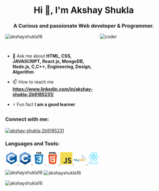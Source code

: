 <h1 align="center">Hi 👋, I'm Akshay Shukla</h1>
<h3 align="center">A Curious and passionate Web developer & Programmer.</h3>
<img src="https://www.vkreate.in/storage/services_image/2019-10-02-17-55-54-5d94e4aa809b3-web-development.gif" alt="coder" align="right" width="200" height="300">

<p align="left"> <img src="https://komarev.com/ghpvc/?username=akshayshukla16&label=Profile%20views&color=0e75b6&style=flat" alt="akshayshukla16" /> </p>

<p align="left"> <a href="https://twitter.com/" target="blank"><img src="https://img.shields.io/twitter/follow/?logo=twitter&style=for-the-badge" alt="" /></a> </p>

- 💬 Ask me about **HTML, CSS, JAVASCRIPT, React.js, MongoDB, Node.js, C,C++, Engineering, Design, Algorithm**

- 📫 How to reach me **https://www.linkedin.com/in/akshay-shukla-2b9185231/**

- ⚡ Fun fact **I am a good learner**

<h3 align="left">Connect with me:</h3>
<p align="left">
<a href="https://linkedin.com/in/akshay-shukla-2b9185231" target="blank"><img align="center" src="https://raw.githubusercontent.com/rahuldkjain/github-profile-readme-generator/master/src/images/icons/Social/linked-in-alt.svg" alt="akshay-shukla-2b9185231" height="30" width="40" /></a>
</p>

<h3 align="left">Languages and Tools:</h3>
<p align="left"> <a href="https://www.cprogramming.com/" target="_blank" rel="noreferrer"> <img src="https://raw.githubusercontent.com/devicons/devicon/master/icons/c/c-original.svg" alt="c" width="40" height="40"/> </a> <a href="https://www.w3schools.com/cpp/" target="_blank" rel="noreferrer"> <img src="https://raw.githubusercontent.com/devicons/devicon/master/icons/cplusplus/cplusplus-original.svg" alt="cplusplus" width="40" height="40"/> </a> <a href="https://www.w3schools.com/css/" target="_blank" rel="noreferrer"> <img src="https://raw.githubusercontent.com/devicons/devicon/master/icons/css3/css3-original-wordmark.svg" alt="css3" width="40" height="40"/> </a> <a href="https://www.w3.org/html/" target="_blank" rel="noreferrer"> <img src="https://raw.githubusercontent.com/devicons/devicon/master/icons/html5/html5-original-wordmark.svg" alt="html5" width="40" height="40"/> </a> <a href="https://developer.mozilla.org/en-US/docs/Web/JavaScript" target="_blank" rel="noreferrer"> <img src="https://raw.githubusercontent.com/devicons/devicon/master/icons/javascript/javascript-original.svg" alt="javascript" width="40" height="40"/> </a> <a href="https://www.mysql.com/" target="_blank" rel="noreferrer"> <img src="https://raw.githubusercontent.com/devicons/devicon/master/icons/mysql/mysql-original-wordmark.svg" alt="mysql" width="40" height="40"/> </a> <a href="https://reactjs.org/" target="_blank" rel="noreferrer"> <img src="https://raw.githubusercontent.com/devicons/devicon/master/icons/react/react-original-wordmark.svg" alt="react" width="40" height="40"/> </a> </p>

<p><img align="left" src="https://github-readme-stats.vercel.app/api/top-langs?username=akshayshukla16&show_icons=true&locale=en&layout=compact" alt="akshayshukla16" /></p>

<p>&nbsp;<img align="center" src="https://github-readme-stats.vercel.app/api?username=akshayshukla16&show_icons=true&locale=en" alt="akshayshukla16" /></p>

<p><img align="center" src="https://github-readme-streak-stats.herokuapp.com/?user=akshayshukla16&" alt="akshayshukla16" /></p>
